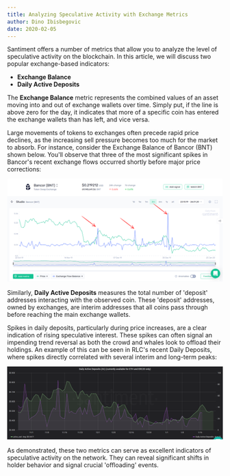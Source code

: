 ```yaml
---
title: Analyzing Speculative Activity with Exchange Metrics
author: Dino Ibisbegovic
date: 2020-02-05
---
```


Santiment offers a number of metrics that allow you to analyze the level of speculative activity on the blockchain. In this article, we will discuss two popular exchange-based indicators:

- **Exchange Balance**
- **Daily Active Deposits**

The **Exchange Balance** metric represents the combined values of an asset moving into and out of exchange wallets over time. Simply put, if the line is above zero for the day, it indicates that more of a specific coin has entered the exchange wallets than has left, and vice versa.

Large movements of tokens to exchanges often precede rapid price declines, as the increasing sell pressure becomes too much for the market to absorb. For instance, consider the Exchange Balance of Bancor (BNT) shown below. You'll observe that three of the most significant spikes in Bancor's recent exchange flows occurred shortly before major price corrections:

![](image1.png)

Similarly, **Daily Active Deposits** measures the total number of 'deposit' addresses interacting with the observed coin. These 'deposit' addresses, owned by exchanges, are interim addresses that all coins pass through before reaching the main exchange wallets.

Spikes in daily deposits, particularly during price increases, are a clear indication of rising speculative interest. These spikes can often signal an impending trend reversal as both the crowd and whales look to offload their holdings. An example of this can be seen in RLC's recent Daily Deposits, where spikes directly correlated with several interim and long-term peaks:

![](image2.png)

As demonstrated, these two metrics can serve as excellent indicators of speculative activity on the network. They can reveal significant shifts in holder behavior and signal crucial 'offloading' events.

